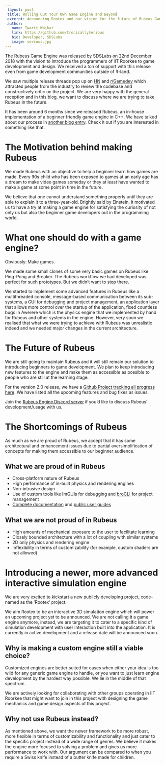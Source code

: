 ```yaml
---
 layout: post
 title: Rolling Out Your Own Game Engine and Beyond
 excerpt: Announcing Rootex and our vision for the future of Rubeus Game Engine
 author:
   name: Twarit Waikar
   link: https://github.com/IronicallySerious
   bio: Developer, SDSLabs
   image: serious.jpg
---
```


The Rubeus Game Engine was released by SDSLabs on 22nd December 2018 with the vision to introduce the programmers of IIT Roorkee to game development and design. We received a ton of support with this release even from game development communities outside of R-land. 

We saw multiple release threads pop up on [HN](https://news.ycombinator.com) and [r/Gamedev](https://www.reddit.com/r/gamedev/) which attracted people from the industry to review the codebase and constructively critic on the project. We are very happy with the general reception and in this blog, we want to discuss where we are trying to take Rubeus in the future.

It has been around 6 months since we released Rubeus, an in-house implementation of a beginner friendly game engine in C++. We have talked about our process in [another blog entry](https://blog.sdslabs.co/2018/12/making-a-game-engine-from-scratch). Check it out if you are interested in something like that.

# The Motivation behind making Rubeus

We made Rubeus with an objective to help a beginner learn how games are made. Every 90s child who has been exposed to games at an early age has a dream to make video games someday or they at least have wanted to make a game at some point in time in the future.

We believe that one cannot understand something properly until they are able to explain it to a three-year-old. Brightly said by Einstein, it motivated us to have a try at making a game engine for satisfying the curiosity of not only us but also the beginner game developers out in the programming world.

# What one should do with a game engine?

Obviously: Make games.

We made some small clones of some very basic games on Rubeus like Ping-Pong and Breaker. The Rubeus workflow we had developed was perfect for such prototypes. But we didn’t want to stop there.

We started to implement some advanced features in Rubeus like a multithreaded console, message-based communication between its sub-systems, a GUI for debugging and project management, an application layer that allows more control over the startup of the application, fixed countless bugs in Awerere which is the physics engine that we implemented by hand for Rubeus and other systems in the engine. However, very soon we realised that what we were trying to achieve with Rubeus was unrealistic indeed and we needed major changes in the current architecture.

# The Future of Rubeus

We are still going to maintain Rubeus and it will still remain our solution to introducing beginners to game development. We plan to keep introducing new features to the engine and make them as accessible as possible to people who are still at the learning stage.

For the version 2.0 release, we have a [Github Project tracking all progress here](https://github.com/sdslabs/Rubeus/projects/1). We have listed all the upcoming features and bug fixes as issues.

Join the [Rubeus Engine Discord server](https://discord.gg/Cva2VFQ) if you’d like to discuss Rubeus’ development/usage with us.

# The Shortcomings of Rubeus

As much as we are proud of Rubeus, we accept that it has some architectural and enhancement issues due to partial oversimplification of concepts for making them accessible to our beginner audience.

## What we are proud of in Rubeus

* Cross-platform nature of Rubeus
* High performance of in-built physics and rendering engines
* Non-intrusive design
* Use of custom tools like ImGUIs for debugging and [broCLI](https://github.com/sdslabs/broCLI) for project management
* [Complete documentation](https://blog.sdslabs.co/Rubeus-Docs) and [public user guides](https://github.com/sdslabs/Rubeus/wiki)

## What we are not proud of in Rubeus

* High amounts of mechanical exposure to the user to facilitate learning
* Closely bounded architecture with a lot of coupling with similar systems
* 2D only physics and rendering engine
* Inflexibility in terms of customizability (for example, custom shaders are not allowed)

# Introducing a newer, more advanced interactive simulation engine

We are very excited to kickstart a new publicly developing project, code-named as the ‘Rootex’ project.

We aim Rootex to be an interactive 3D simulation engine which will power an upcoming project yet to be announced. We are not calling it a game engine anymore, instead, we are targeting it to cater to a specific kind of simulation development with user interaction built into the application. It is currently in active development and a release date will be announced soon.

## Why is making a custom engine still a viable choice?

Customized engines are better suited for cases when either your idea is too wild for any generic game engine to handle, or you want to just learn engine development by the hardest way possible. We lie in the middle of that spectrum.

We are actively looking for collaborating with other groups operating in IIT Roorkee that might want to join in this project with designing the game mechanics and game design aspects of this project.

## Why not use Rubeus instead?

As mentioned above, we want the newer framework to be more robust, more flexible in terms of customizability and functionality and just cater to the specific project instead of a wide range of genres. We believe it makes the engine more focused to solving a problem and gives us more performance to work with. Our argument can be compared to when you require a Swiss knife instead of a butter knife made for children.
